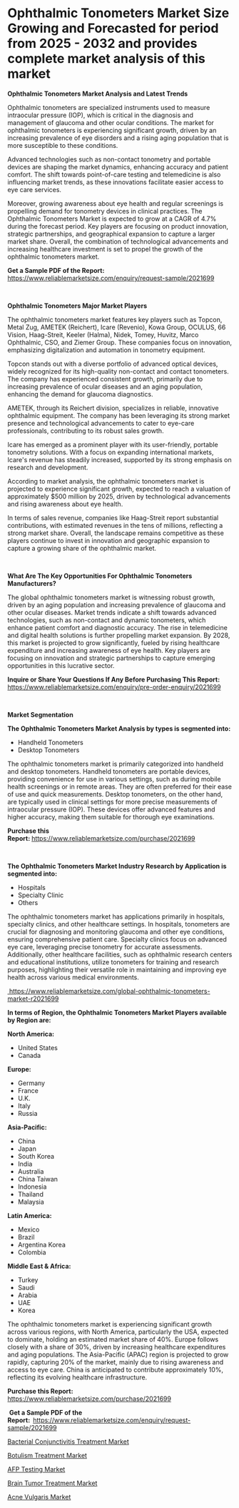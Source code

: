 <p><h1>Ophthalmic Tonometers Market Size Growing and Forecasted for period from 2025 - 2032 and provides complete market analysis of this market</h1></p><p><strong>Ophthalmic Tonometers Market Analysis and Latest Trends</strong></p>
<p><p>Ophthalmic tonometers are specialized instruments used to measure intraocular pressure (IOP), which is critical in the diagnosis and management of glaucoma and other ocular conditions. The market for ophthalmic tonometers is experiencing significant growth, driven by an increasing prevalence of eye disorders and a rising aging population that is more susceptible to these conditions.</p><p>Advanced technologies such as non-contact tonometry and portable devices are shaping the market dynamics, enhancing accuracy and patient comfort. The shift towards point-of-care testing and telemedicine is also influencing market trends, as these innovations facilitate easier access to eye care services.</p><p>Moreover, growing awareness about eye health and regular screenings is propelling demand for tonometry devices in clinical practices. The Ophthalmic Tonometers Market is expected to grow at a CAGR of 4.7% during the forecast period. Key players are focusing on product innovation, strategic partnerships, and geographical expansion to capture a larger market share. Overall, the combination of technological advancements and increasing healthcare investment is set to propel the growth of the ophthalmic tonometers market.</p></p>
<p><strong>Get a Sample PDF of the Report:&nbsp;</strong> <a href="https://www.reliablemarketsize.com/enquiry/request-sample/2021699?utm_campaign=1895&utm_medium=2&utm_source=Github&utm_content=ia&utm_term=03032025&utm_id=ophthalmic-tonometers">https://www.reliablemarketsize.com/enquiry/request-sample/2021699</a></p>
<p>&nbsp;</p>
<p><strong>Ophthalmic Tonometers Major Market Players</strong></p>
<p><p>The ophthalmic tonometers market features key players such as Topcon, Metal Zug, AMETEK (Reichert), Icare (Revenio), Kowa Group, OCULUS, 66 Vision, Haag-Streit, Keeler (Halma), Nidek, Tomey, Huvitz, Marco Ophthalmic, CSO, and Ziemer Group. These companies focus on innovation, emphasizing digitalization and automation in tonometry equipment.</p><p>Topcon stands out with a diverse portfolio of advanced optical devices, widely recognized for its high-quality non-contact and contact tonometers. The company has experienced consistent growth, primarily due to increasing prevalence of ocular diseases and an aging population, enhancing the demand for glaucoma diagnostics. </p><p>AMETEK, through its Reichert division, specializes in reliable, innovative ophthalmic equipment. The company has been leveraging its strong market presence and technological advancements to cater to eye-care professionals, contributing to its robust sales growth.</p><p>Icare has emerged as a prominent player with its user-friendly, portable tonometry solutions. With a focus on expanding international markets, Icare's revenue has steadily increased, supported by its strong emphasis on research and development.</p><p>According to market analysis, the ophthalmic tonometers market is projected to experience significant growth, expected to reach a valuation of approximately $500 million by 2025, driven by technological advancements and rising awareness about eye health.</p><p>In terms of sales revenue, companies like Haag-Streit report substantial contributions, with estimated revenues in the tens of millions, reflecting a strong market share. Overall, the landscape remains competitive as these players continue to invest in innovation and geographic expansion to capture a growing share of the ophthalmic market.</p></p>
<p>&nbsp;</p>
<p><strong>What Are The Key Opportunities For Ophthalmic Tonometers Manufacturers?</strong></p>
<p><p>The global ophthalmic tonometers market is witnessing robust growth, driven by an aging population and increasing prevalence of glaucoma and other ocular diseases. Market trends indicate a shift towards advanced technologies, such as non-contact and dynamic tonometers, which enhance patient comfort and diagnostic accuracy. The rise in telemedicine and digital health solutions is further propelling market expansion. By 2028, this market is projected to grow significantly, fueled by rising healthcare expenditure and increasing awareness of eye health. Key players are focusing on innovation and strategic partnerships to capture emerging opportunities in this lucrative sector.</p></p>
<p><strong>Inquire or Share Your Questions If Any Before Purchasing This Report:</strong> <a href="https://www.reliablemarketsize.com/enquiry/pre-order-enquiry/2021699?utm_campaign=1895&utm_medium=2&utm_source=Github&utm_content=ia&utm_term=03032025&utm_id=ophthalmic-tonometers">https://www.reliablemarketsize.com/enquiry/pre-order-enquiry/2021699</a></p>
<p>&nbsp;</p>
<p><strong>Market Segmentation</strong></p>
<p><strong>The Ophthalmic Tonometers Market Analysis by types is segmented into:</strong></p>
<p><ul><li>Handheld Tonometers</li><li>Desktop Tonometers</li></ul></p>
<p><p>The ophthalmic tonometers market is primarily categorized into handheld and desktop tonometers. Handheld tonometers are portable devices, providing convenience for use in various settings, such as during mobile health screenings or in remote areas. They are often preferred for their ease of use and quick measurements. Desktop tonometers, on the other hand, are typically used in clinical settings for more precise measurements of intraocular pressure (IOP). These devices offer advanced features and higher accuracy, making them suitable for thorough eye examinations.</p></p>
<p><strong>Purchase this Report:&nbsp;</strong><a href="https://www.reliablemarketsize.com/purchase/2021699?utm_campaign=1895&utm_medium=2&utm_source=Github&utm_content=ia&utm_term=03032025&utm_id=ophthalmic-tonometers">https://www.reliablemarketsize.com/purchase/2021699</a></p>
<p>&nbsp;</p>
<p><strong>The Ophthalmic Tonometers Market Industry Research by Application is segmented into:</strong></p>
<p><ul><li>Hospitals</li><li>Specialty Clinic</li><li>Others</li></ul></p>
<p><p>The ophthalmic tonometers market has applications primarily in hospitals, specialty clinics, and other healthcare settings. In hospitals, tonometers are crucial for diagnosing and monitoring glaucoma and other eye conditions, ensuring comprehensive patient care. Specialty clinics focus on advanced eye care, leveraging precise tonometry for accurate assessments. Additionally, other healthcare facilities, such as ophthalmic research centers and educational institutions, utilize tonometers for training and research purposes, highlighting their versatile role in maintaining and improving eye health across various medical environments.</p></p>
<p><a href="https://www.reliablemarketsize.com/global-ophthalmic-tonometers-market-r2021699?utm_campaign=1895&utm_medium=2&utm_source=Github&utm_content=ia&utm_term=03032025&utm_id=ophthalmic-tonometers">&nbsp;https://www.reliablemarketsize.com/global-ophthalmic-tonometers-market-r2021699</a></p>
<p><strong>In terms of Region, the Ophthalmic Tonometers Market Players available by Region are:</strong></p>
<p>
    <p> <strong> North America: </strong>
        <ul>
            <li>United States</li>
            <li>Canada</li>
        </ul>
        </p> 
    <p> <strong> Europe: </strong>
        <ul>
            <li>Germany</li>
            <li>France</li>
            <li>U.K.</li>
            <li>Italy</li>
            <li>Russia</li>
        </ul>
        </p> 
    <p> <strong> Asia-Pacific: </strong>
        <ul>
            <li>China</li>
            <li>Japan</li>
            <li>South Korea</li>
            <li>India</li>
            <li>Australia</li>
            <li>China Taiwan</li>
            <li>Indonesia</li>
            <li>Thailand</li>
            <li>Malaysia</li>
        </ul>
        </p> 
    <p> <strong> Latin America: </strong>
        <ul>
            <li>Mexico</li>
            <li>Brazil</li>
            <li>Argentina Korea</li>
            <li>Colombia</li>
        </ul>
        </p> 
    <p> <strong> Middle East & Africa: </strong>
        <ul>
            <li>Turkey</li>
            <li>Saudi</li>
            <li>Arabia</li>
            <li>UAE</li>
            <li>Korea</li>
        </ul>
    </p>
    </p>
<p><p>The ophthalmic tonometers market is experiencing significant growth across various regions, with North America, particularly the USA, expected to dominate, holding an estimated market share of 40%. Europe follows closely with a share of 30%, driven by increasing healthcare expenditures and aging populations. The Asia-Pacific (APAC) region is projected to grow rapidly, capturing 20% of the market, mainly due to rising awareness and access to eye care. China is anticipated to contribute approximately 10%, reflecting its evolving healthcare infrastructure.</p></p>
<p><strong>Purchase this Report: </strong><a href="https://www.reliablemarketsize.com/purchase/2021699?utm_campaign=1895&utm_medium=2&utm_source=Github&utm_content=ia&utm_term=03032025&utm_id=ophthalmic-tonometers">https://www.reliablemarketsize.com/purchase/2021699</a></p>
<p>&nbsp;<strong>Get a Sample PDF of the Report:&nbsp;&nbsp;</strong><a href="https://www.reliablemarketsize.com/enquiry/request-sample/2021699?utm_campaign=1895&utm_medium=2&utm_source=Github&utm_content=ia&utm_term=03032025&utm_id=ophthalmic-tonometers">https://www.reliablemarketsize.com/enquiry/request-sample/2021699</a></p>
<p><strong></strong></p>
<p><p><a href="https://github.com/tineamonaya/Market-Research-Report-List-1/blob/main/bacterial-conjunctivitis-treatment-market.md?utm_campaign=1895&utm_medium=2&utm_source=Github&utm_content=ia&utm_term=03032025&utm_id=ophthalmic-tonometers">Bacterial Conjunctivitis Treatment Market</a></p><p><a href="https://github.com/koopalujale2/Market-Research-Report-List-1/blob/main/botulism-treatment-market.md?utm_campaign=1895&utm_medium=2&utm_source=Github&utm_content=ia&utm_term=03032025&utm_id=ophthalmic-tonometers">Botulism Treatment Market</a></p><p><a href="https://github.com/lecaneidreks/Market-Research-Report-List-1/blob/main/afp-testing-market.md?utm_campaign=1895&utm_medium=2&utm_source=Github&utm_content=ia&utm_term=03032025&utm_id=ophthalmic-tonometers">AFP Testing Market</a></p><p><a href="https://github.com/molayrabeta/Market-Research-Report-List-1/blob/main/brain-tumor-treatment-market.md?utm_campaign=1895&utm_medium=2&utm_source=Github&utm_content=ia&utm_term=03032025&utm_id=ophthalmic-tonometers">Brain Tumor Treatment Market</a></p><p><a href="https://github.com/rigelciara0p/Market-Research-Report-List-1/blob/main/acne-vulgaris-market.md?utm_campaign=1895&utm_medium=2&utm_source=Github&utm_content=ia&utm_term=03032025&utm_id=ophthalmic-tonometers">Acne Vulgaris Market</a></p></p>